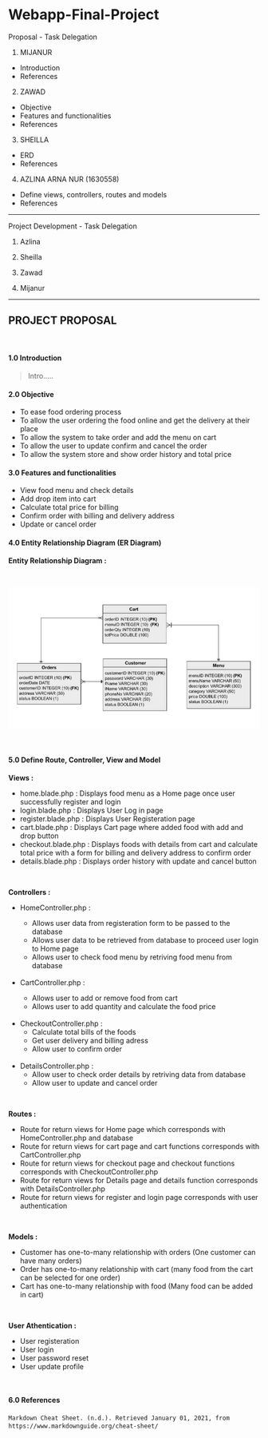 # Webapp-Final-Project

Proposal - Task Delegation

1. MIJANUR

- Introduction
- References

2. ZAWAD

- Objective
- Features and functionalities
- References

3. SHEILLA

- ERD
- References

4. AZLINA ARNA NUR (1630558)

- Define views, controllers, routes and models 
- References

---

Project Development - Task Delegation

1. Azlina

2. Sheilla

3. Zawad

4. Mijanur

---


## PROJECT PROPOSAL

<br> 

#### 1.0 Introduction

> Intro.....

#### 2.0 Objective
 
   <ul>
   <li>To ease food ordering process</li>
   <li>To allow the user ordering the food online and get the delivery at their place</li>
   <li>To allow the system to take order and add the menu on cart</li>
   <li>To allow the user to update confirm and cancel the order</li>
   <li>To allow the system store and show order history and total price</li>
   </ul>

#### 3.0 Features and functionalities

   <ul>
   <li>View food menu and check details</li>
   <li>Add drop item into cart</li>
   <li>Calculate total price for billing</li>
   <li>Confirm order with billing and delivery address</li>
   <li>Update or cancel order</li>
   </ul>
 
#### 4.0 Entity Relationship Diagram (ER Diagram)
 **Entity Relationship Diagram :**

<br>

![Entity Relationship Diagram](/Resources/ERD.jpeg)

<br> 

#### 5.0 Define Route, Controller, View and Model

**Views :**

   <ul>
   <li>home.blade.php : Displays food menu as a Home page once user successfully register and login</li>
   <li>login.blade.php : Displays User Log in page</li>
   <li>register.blade.php : Displays User Registeration page</li>
   <li>cart.blade.php : Displays Cart page where added food with add and drop button</li>
   <li>checkout.blade.php : Displays foods with details from cart and calculate total price with a form for billing and delivery address to confirm order</li>
   <li>details.blade.php : Displays order history with update and cancel button</li>
   </ul>
   
<br>

**Controllers :**

   <ul>
   <li> HomeController.php :</li>
   <ul>
   <li> Allows user data from registeration form to be passed to the database</li>
   <li> Allows user data to be retrieved from database to proceed user login to Home page</li>
   <li> Allows user to check food menu by retriving food menu from database</li>
   </ul>
   <br>
   <li> CartController.php : </li>
   <ul> 
   <li> Allows user to add or remove food from cart</li>
   <li> Allows user to add quantity and calculate the food price</li>
   </ul>
   <br>
   <li> CheckoutController.php :
   <ul>
   <li> Calculate total bills of the foods</li>
   <li> Get user delivery and billing adress</li>
   <li> Allow user to confirm order</li>
   </ul>
   <br>
   <li> DetailsController.php :
   <ul>
   <li> Allow user to check order details by retriving data from database</li>
   <li> Allow user to update and cancel order</li>
   </ul>

   </ul>
  
 <br>

**Routes :**

   <ul>
   <li>Route for return views for Home page which corresponds with HomeController.php and database</li>
   <li>Route for return views for cart page and cart functions corresponds with CartController.php</li>
   <li>Route for return views for checkout page and checkout functions corresponds with CheckoutController.php</li>
   <li>Route for return views for Details page and details function corresponds with DetailsController.php
   </li>
   <li>Route for return views for register and login page corresponds with user authentication</li>
   </ul>
   
 <br>
 
**Models :**

   <ul>
   <li> Customer has one-to-many relationship with orders (One customer can have many orders)</li>
   <li> Order has one-to-many relationship with cart (many food from the cart can be selected for one order)
   </li>
   <li> Cart has one-to-many relationship with food (Many food can be added in cart)
   </ul>

<br> 

**User Athentication :**

   <ul>
   <li> User registeration
   <li> User login
   <li> User password reset
   <li> User update profile
   </ul>
 
 <br>

#### 6.0 References

    Markdown Cheat Sheet. (n.d.). Retrieved January 01, 2021, from https://www.markdownguide.org/cheat-sheet/
